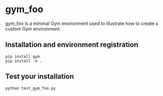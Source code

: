 # gym_foo
gym_foo is a minimal Gym environment used to illustrate how to create a custom Gym environment.

## Installation and environment registration
```
pip install gym
pip install -e .
```
## Test your installation
```
python test_gym_foo.py
```
